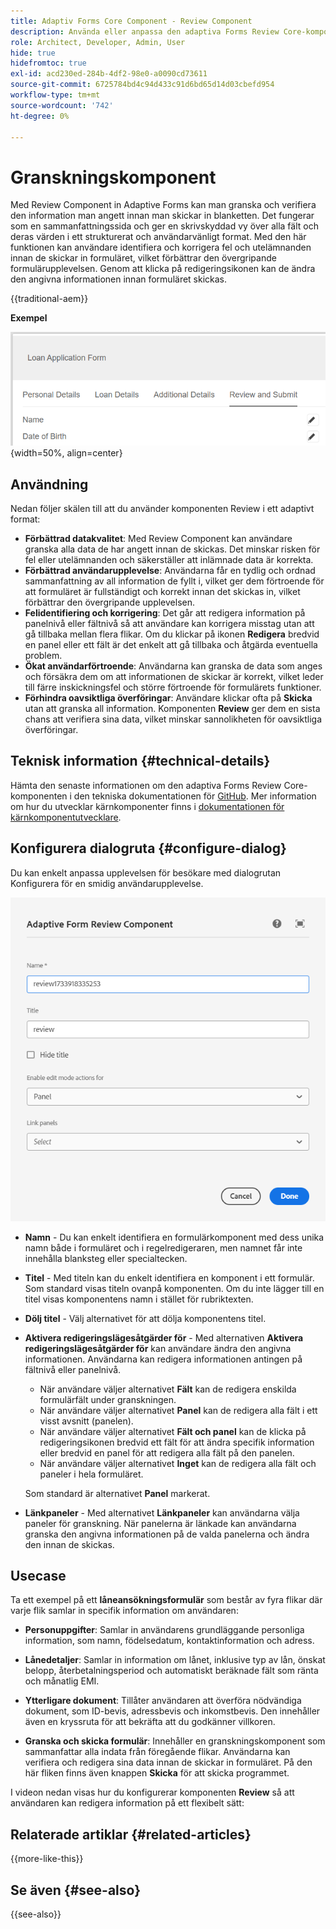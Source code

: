 ```yaml
---
title: Adaptiv Forms Core Component - Review Component
description: Använda eller anpassa den adaptiva Forms Review Core-komponenten.
role: Architect, Developer, Admin, User
hide: true
hidefromtoc: true
exl-id: acd230ed-284b-4df2-98e0-a0090cd73611
source-git-commit: 6725784bd4c94d433c91d6bd65d14d03cbefd954
workflow-type: tm+mt
source-wordcount: '742'
ht-degree: 0%

---
```



# Granskningskomponent

Med Review Component in Adaptive Forms kan man granska och verifiera den information man angett innan man skickar in blanketten. Det fungerar som en sammanfattningssida och ger en skrivskyddad vy över alla fält och deras värden i ett strukturerat och användarvänligt format. Med den här funktionen kan användare identifiera och korrigera fel och utelämnanden innan de skickar in formuläret, vilket förbättrar den övergripande formulärupplevelsen. Genom att klicka på redigeringsikonen kan de ändra den angivna informationen innan formuläret skickas.

{{traditional-aem}}

**Exempel**

![Granska komponent](/help/adaptive-forms/assets/review-component.png){width=50%, align=center}

## Användning

Nedan följer skälen till att du använder komponenten Review i ett adaptivt format:

- **Förbättrad datakvalitet**: Med Review Component kan användare granska alla data de har angett innan de skickas. Det minskar risken för fel eller utelämnanden och säkerställer att inlämnade data är korrekta.
- **Förbättrad användarupplevelse**: Användarna får en tydlig och ordnad sammanfattning av all information de fyllt i, vilket ger dem förtroende för att formuläret är fullständigt och korrekt innan det skickas in, vilket förbättrar den övergripande upplevelsen.
- **Felidentifiering och korrigering**: Det går att redigera information på panelnivå eller fältnivå så att användare kan korrigera misstag utan att gå tillbaka mellan flera flikar. Om du klickar på ikonen **Redigera** bredvid en panel eller ett fält är det enkelt att gå tillbaka och åtgärda eventuella problem.
- **Ökat användarförtroende**: Användarna kan granska de data som anges och försäkra dem om att informationen de skickar är korrekt, vilket leder till färre inskickningsfel och större förtroende för formulärets funktioner.
- **Förhindra oavsiktliga överföringar**: Användare klickar ofta på **Skicka** utan att granska all information. Komponenten **Review** ger dem en sista chans att verifiera sina data, vilket minskar sannolikheten för oavsiktliga överföringar.


## Teknisk information {#technical-details}

Hämta den senaste informationen om den adaptiva Forms Review Core-komponenten i den tekniska dokumentationen för [GitHub](https://github.com/adobe/aem-core-forms-components/tree/master/ui.af.apps/src/main/content/jcr_root/apps/core/fd/components/form/textinput/v1/textinput). Mer information om hur du utvecklar kärnkomponenter finns i [dokumentationen för kärnkomponentutvecklare](/help/developing/overview.md).

## Konfigurera dialogruta {#configure-dialog}

Du kan enkelt anpassa upplevelsen för besökare med dialogrutan Konfigurera för en smidig användarupplevelse.

![Konfigurera dialogruta](/help/adaptive-forms/assets/review-component-configure-dialog.png)

- **Namn** - Du kan enkelt identifiera en formulärkomponent med dess unika namn både i formuläret och i regelredigeraren, men namnet får inte innehålla blanksteg eller specialtecken.

- **Titel** - Med titeln kan du enkelt identifiera en komponent i ett formulär. Som standard visas titeln ovanpå komponenten. Om du inte lägger till en titel visas komponentens namn i stället för rubriktexten.
- **Dölj titel** - Välj alternativet för att dölja komponentens titel.
- **Aktivera redigeringslägesåtgärder för** - Med alternativen **Aktivera redigeringslägesåtgärder för** kan användare ändra den angivna informationen. Användarna kan redigera informationen antingen på fältnivå eller panelnivå.
   - När användare väljer alternativet **Fält** kan de redigera enskilda formulärfält under granskningen.
   - När användare väljer alternativet **Panel** kan de redigera alla fält i ett visst avsnitt (panelen).
   - När användare väljer alternativet **Fält och panel** kan de klicka på redigeringsikonen bredvid ett fält för att ändra specifik information eller bredvid en panel för att redigera alla fält på den panelen.
   - När användare väljer alternativet **Inget** kan de redigera alla fält och paneler i hela formuläret.

  Som standard är alternativet **Panel** markerat.

- **Länkpaneler** - Med alternativet **Länkpaneler** kan användarna välja paneler för granskning. När panelerna är länkade kan användarna granska den angivna informationen på de valda panelerna och ändra den innan de skickas.

## Usecase

Ta ett exempel på ett **låneansökningsformulär** som består av fyra flikar där varje flik samlar in specifik information om användaren:

- **Personuppgifter**: Samlar in användarens grundläggande personliga information, som namn, födelsedatum, kontaktinformation och adress.

- **Lånedetaljer**: Samlar in information om lånet, inklusive typ av lån, önskat belopp, återbetalningsperiod och automatiskt beräknade fält som ränta och månatlig EMI.

- **Ytterligare dokument**: Tillåter användaren att överföra nödvändiga dokument, som ID-bevis, adressbevis och inkomstbevis. Den innehåller även en kryssruta för att bekräfta att du godkänner villkoren.

- **Granska och skicka formulär**: Innehåller en granskningskomponent som sammanfattar alla indata från föregående flikar. Användarna kan verifiera och redigera sina data innan de skickar in formuläret. På den här fliken finns även knappen **Skicka** för att skicka programmet.

I videon nedan visas hur du konfigurerar komponenten **Review** så att användaren kan redigera information på ett flexibelt sätt:

## Relaterade artiklar {#related-articles}

{{more-like-this}}

## Se även {#see-also}

{{see-also}}
